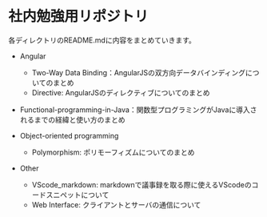 # 社内勉強用リポジトリ

各ディレクトリのREADME.mdに内容をまとめていきます。

- Angular
  - Two-Way Data Binding：AngularJSの双方向データバインディングについてのまとめ
  - Directive: AngularJSのディレクティブについてのまとめ

- Functional-programming-in-Java：関数型プログラミングがJavaに導入されるまでの経緯と使い方のまとめ

- Object-oriented programming
  - Polymorphism: ポリモーフィズムについてのまとめ
  
- Other
  - VScode_markdown: markdownで議事録を取る際に使えるVScodeのコードスニペットについて
  - Web Interface: クライアントとサーバの通信について
